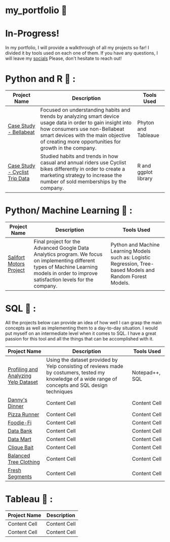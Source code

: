 # my_portfolio :briefcase:
# In-Progress!

In my portfolio, I will provide a walkthrough of all my projects so far! I divided it by tools used on each one of them. If you have any questions, I will leave my [socials]() Please, don't hesitate to reach out! 

# Python and R :book: : 
| Project Name  | Description   | Tools Used    |
| ------------- | ------------- | ------------- |
| [Case Study - Bellabeat](https://www.kaggle.com/code/sebyramirez/case-study-bellabeat)  | Focused on understanding habits and trends by analyzing smart device usage data in order to gain insight into how consumers use non-Bellabeat smart devices with the main objective of creating more opportunities for growth in the company.  | Phyton and Tableaue  |
| [Case Study - Cyclist Trip Data](https://www.kaggle.com/code/sebyramirez/case-study-cyclist-divvy-tripdata) | Studied habits and trends in how casual and annual riders use Cyclist bikes differently in order to create a marketing strategy to increase the number of sold memberships by the company.  | R and ggplot library  |

# Python/ Machine Learning :book: :
| Project Name  | Description   | Tools Used    |
| ------------- | ------------- | ------------- |
| [Salifort Motors Project](https://www.kaggle.com/code/sebyramirez/salifort-motors-project-advanced-data-analytics) | Final project for the Advanced Google Data Analytics program. We focus on implementing different types of Machine Learning models in order to improve satisfaction levels for the company.  | Python and Machine Learning Models such as: Logistic Regression, Tree-based Models and Random Forest Models.   |

# SQL :memo: : 
All the projects below can provide an idea of how well I can grasp the main concepts as well as implementing them to a day-to-day situation. I would put myself on an intermediate level when it comes to SQL. I have a great passion for this tool and all the things that can be accomplished with it. 

| Project Name  | Description   | Tools Used    |
| ------------- | ------------- | ------------- |
| [Profiling and Analyzing Yelp Dataset](https://coursera-assessments.s3.amazonaws.com/assessments/1675706900802/1d2ebb12-54e7-4aac-b2ed-de0a670c4297/WorkSheetDS.txt)  |  Using the dataset provided by Yelp consisting of reviews made by costumers, tested my knowledge of a wide range of concepts and SQL design techniques   | Notepad++, SQL   |
| [Danny's Dinner](https://github.com/Sebsram/Case-Study-Danny-s-Dinner)  | Content Cell  | Content Cell  |
| [Pizza Runner](https://github.com/Sebsram/Case-Study---Pizza-Runner)  | Content Cell  | Content Cell  |
| [Foodie-Fi](https://github.com/Sebsram/Case-Study-Foodie-Fi) | Content Cell  | Content Cell  |
| [Data Bank](https://github.com/Sebsram/Case-Study-Data-Bank)  | Content Cell  | Content Cell  |
| [Data Mart](https://github.com/Sebsram/Case-Study-Data-Mart) | Content Cell  | Content Cell  |
| [Clique Bait](https://github.com/Sebsram/Case-Study-Clique-Bait)  | Content Cell  | Content Cell  |
| [Balanced Tree Clothing](https://github.com/Sebsram/Case-Study-Balanced-Tree)  | Content Cell  | Content Cell  |
| [Fresh Segments](https://github.com/Sebsram/Case-Study-Fresh-Segments) | Content Cell  | Content Cell  |

# Tableau 🎨 : 
| Project Name  | Description   |
| ------------- | ------------- |
| Content Cell  | Content Cell  |
| Content Cell  | Content Cell  |
